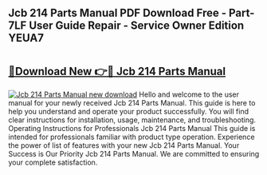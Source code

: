 ## Jcb 214 Parts Manual PDF Download Free - Part-7LF User Guide Repair - Service Owner Edition YEUA7

# <h2><a href="http://bc81904.oget.top/?id=Jcb+214+Parts+Manual">🔗Download New 👉🔴 Jcb 214 Parts Manual</a></h2>

[![Jcb 214 Parts Manual new download](https://i.imgur.com/5g1atiW.png)](http://bc81904.oget.top/?id=Jcb+214+Parts+Manual)
Hello and welcome to the user manual for your newly received Jcb 214 Parts Manual. This guide is here to help you understand and operate your product successfully. You will find clear instructions for installation, usage, maintenance, and troubleshooting. Operating Instructions for Professionals Jcb 214 Parts Manual This guide is intended for professionals familiar with product type operation. Experience the power of list of features with your new Jcb 214 Parts Manual. Your Success is Our Priority Jcb 214 Parts Manual. We are committed to ensuring your complete satisfaction.
